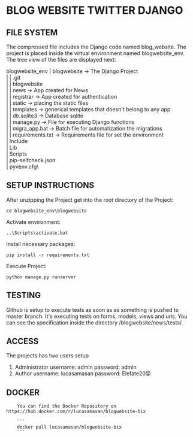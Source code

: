 # BLOG WEBSITE TWITTER DJANGO

## FILE SYSTEM

The compressed file includes the Django code named blog_website. The project is placed inside the virtual environment named blogwebsite_env. The tree view of the files are displayed next:

blogwebsite_env
|	blogwebsite 		-> The Django Project\
|	|	.git\
|	|	blogwebsite\
|	|	news			-> App created for News\
|	|	registrar		-> App created for authentication\
|	|	static		-> placing the static files \
|	|	templates		-> generical templates that doesn’t belong to any app\
|	|	db.sqlite3		-> Database sqlite\
|	|	manage.py		-> File for executing Django functions\
|	|	migra_app.bat	-> Batch file for automatization the migrations\
|	|	requirements.txt	-> Requirements file for set the environment\
|	Include\
|	Lib\
|	Scripts\
|	pip-selfcheck.json\
|	pyvenv.cfg\

## SETUP INSTRUCTIONS

After unzipping the Project get into the root directory of the Project:

```
cd blogwebsite_env\blogwebsite
```

Activate environment:
```
..\Scripts\activate.bat
```
Install necessary packages:
```
pip install -r requirements.txt
```
Execute Project:
```
python manage.py runserver
```

## TESTING

Github is setup to execute tests as soon as as something is pushed to master branch.
It's executing tests on forms, models, views and urls.
You can see the specification inside the directory /blogwebsite/news/tests/.

## ACCESS

The projects has two users setup

1. Administrator
        username: admin
        password: admin
2. Author
        username: lucasamasan
        password: Elefate20@

## DOCKER
        You can find the Docker Repository on https://hub.docker.com/r/lucasamasan/blogwebsite-bix

        ```
        docker pull lucasamasan/blogwebsite-bix
        ```